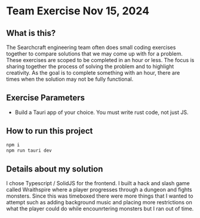 # Team Exercise Nov 15, 2024

## What is this?

The Searchcraft engineering team often does small coding exercises together to compare solutions that we may come up with for a problem. These exercises are scoped to be completed in an hour or less.  The focus is sharing together the process of solving the problem and to highlight creativity. As the goal is to complete something with an hour, there are times when the solution may not be fully functional.

## Exercise Parameters

- Build a Tauri app of your choice. You must write rust code, not just JS.

## How to run this project

```bash
npm i
npm run tauri dev
```

## Details about my solution

I chose Typescript / SolidJS for the frontend. I built a hack and slash game called Wraithspire where a player progresses through a dungeon and fights monsters. Since this was timeboxed there were more things that I wanted to attempt such as adding background music and placing more restrictions on what the player could do while encounrtering monsters but I ran out of time.